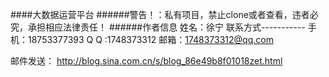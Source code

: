 ####大数据运营平台
######警告！：私有项目，禁止clone或者查看，违者必究，承担相应法律责任！
######作者信息
	姓名：徐宁
    联系方式-----------
    手机：18753377393
    Q Q :1748373312
    邮箱：1748373312@qq.com

邮件发送：
http://blog.sina.com.cn/s/blog_86e49b8f01018zet.html